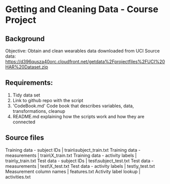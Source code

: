 # Getting and Cleaning Data - Course Project

## Background
Objective: Obtain and clean wearables data downloaded from UCI
Source data: https://d396qusza40orc.cloudfront.net/getdata%2Fprojectfiles%2FUCI%20HAR%20Dataset.zip

## Requirements:
1. Tidy data set
2. Link to github repo with the script
3. 'CodeBook.md' Code book that describes variables, data, transformations, cleanup
4. README.md explaining how the scripts work and how they are connected

## Source files
Training data - subject IDs | train\subject_train.txt
Training data - measurements | train\X_train.txt
Training data - activity labels | train\y_train.txt
Test data - subject IDs | test\subject_test.txt
Test data - measurements | test\X_test.txt
Test data - activity labels | test\y_test.txt
Measurement column names | features.txt
Activity label lookup | activities.txt
